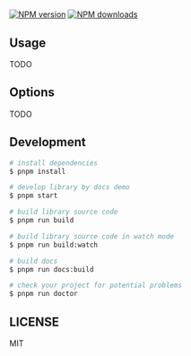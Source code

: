 # 

[![NPM version](https://img.shields.io/npm/v/.svg?style=flat)](https://npmjs.org/package/)
[![NPM downloads](http://img.shields.io/npm/dm/.svg?style=flat)](https://npmjs.org/package/)



## Usage

TODO

## Options

TODO

## Development

```bash
# install dependencies
$ pnpm install

# develop library by docs demo
$ pnpm start

# build library source code
$ pnpm run build

# build library source code in watch mode
$ pnpm run build:watch

# build docs
$ pnpm run docs:build

# check your project for potential problems
$ pnpm run doctor
```

## LICENSE

MIT
